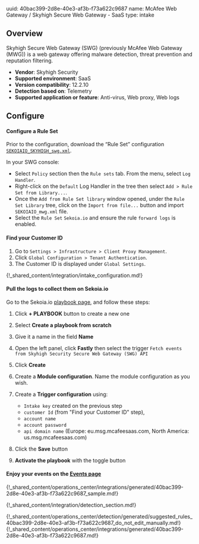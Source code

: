 uuid: 40bac399-2d8e-40e3-af3b-f73a622c9687
name: McAfee Web Gateway / Skyhigh Secure Web Gateway - SaaS
type: intake

## Overview
Skyhigh Secure Web Gateway (SWG) (previously McAfee Web Gateway (MWG)) is a web gateway offering malware detection, threat prevention and reputation filtering.

- **Vendor**: Skyhigh Security
- **Supported environment**: SaaS
- **Version compatibility**: 12.2.10
- **Detection based on**: Telemetry
- **Supported application or feature**: Anti-virus, Web proxy,	Web logs


## Configure

#### Configure a Rule Set

Prior to the configuration, download the “Rule Set” configuration [`SEKOIAIO_SKYHIGH_swg.xml`](/assets/integration/network/skyhigh_secure_web_gateway/SEKOIAIO_SKYHIGH_swg.xml).

In your SWG console:

- Select `Policy` section then the `Rule sets` tab. From the menu, select `Log Handler`.
- Right-click on the `Default` Log Handler in the tree then select `Add > Rule Set from Library...`.
- Once the `Add from Rule Set library` window opened, under the `Rule Set Library` tree, click on the `Import from file...` button and import `SEKOIAIO_mwg.xml` file.
- Select the `Rule Set` `Sekoia.io` and ensure the rule `forward logs` is enabled.


#### Find your Customer ID
1. Go to `Settings > Infrastructure > Client Proxy Management`. 
2. Click `Global Configuration > Tenant Authentication`. 
3. The Customer ID is displayed under `Global Settings`.

{!_shared_content/integration/intake_configuration.md!}


#### Pull the logs to collect them on Sekoia.io

Go to the Sekoia.io [playbook page](https://app.sekoia.io/operations/playbooks), and follow these steps:

1. Click **+ PLAYBOOK** button to create a new one
2. Select **Create a playbook from scratch**
3. Give it a name in the field **Name**
4. Open the left panel, click **Fastly** then select the trigger `Fetch events from Skyhigh Security Secure Web Gateway (SWG) API`
5. Click **Create**
6. Create a **Module configuration**. Name the module configuration as you wish.
7. Create a **Trigger configuration** using:
   
      - `Intake key` created on the previous step
      - `customer Id` (from "Find your Customer ID" step), 
      - `account name`
      - `account password`
      - `api domain name` (Europe: eu.msg.mcafeesaas.com, North America: us.msg.mcafeesaas.com)

8. Click the **Save** button
9. **Activate the playbook** with the toggle button

#### Enjoy your events on the [Events page](https://app.sekoia.io/operations/events)

{!_shared_content/operations_center/integrations/generated/40bac399-2d8e-40e3-af3b-f73a622c9687_sample.md!}

{!_shared_content/integration/detection_section.md!}

{!_shared_content/operations_center/detection/generated/suggested_rules_40bac399-2d8e-40e3-af3b-f73a622c9687_do_not_edit_manually.md!}
{!_shared_content/operations_center/integrations/generated/40bac399-2d8e-40e3-af3b-f73a622c9687.md!}

